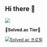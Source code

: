 ## Hi there 👋

<!--
**Kihong12/Kihong12** is a ✨ _special_ ✨ repository because its `README.md` (this file) appears on your GitHub profile.

Here are some ideas to get you started:

- 🔭 I’m currently working on ...
- 🌱 I’m currently learning ...
- 👯 I’m looking to collaborate on ...
- 🤔 I’m looking for help with ...
- 💬 Ask me about ...
- 📫 How to reach me: ...
- 😄 Pronouns: ...
- ⚡ Fun fact: ...
-->
<img src="https://github-readme-stats.vercel.app/api?username=Kihong12&theme=algolia)" />


**📗Solved.ac Tier📗**

[![Solved.ac
프로필](http://mazassumnida.wtf/api/v2/generate_badge?boj=clevermind2)](https://solved.ac/clevermind2)
